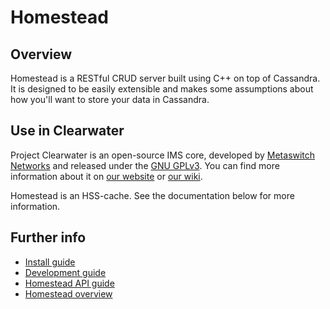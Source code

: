 Homestead
==============

Overview
--------
Homestead is a RESTful CRUD server built using C++ on top of Cassandra. It is designed to
be easily extensible and makes some assumptions about how you'll want to store your data 
in Cassandra.

Use in Clearwater
-----------------
Project Clearwater is an open-source IMS core, developed by [Metaswitch Networks](http://www.metaswitch.com) and released under the [GNU GPLv3](http://www.projectclearwater.org/download/license/). You can find more information about it on [our website](http://www.projectclearwater.org/) or [our wiki](http://clearwater.readthedocs.org/en/latest/).

Homestead is an HSS-cache. See the documentation below for more information.

Further info
------------
* [Install guide](https://github.com/Metaswitch/clearwater-docs/wiki/Installation-Instructions)
* [Development guide](docs/development.md)
* [Homestead API guide](docs/homestead_api.md)
* [Homestead overview](docs/homestead_overview.md)
